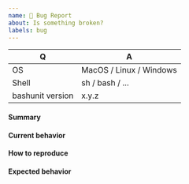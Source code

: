 ```yaml
---
name: 🐞 Bug Report
about: Is something broken?
labels: bug
---
```


<!--
- Please fill in this template according to your issue.
- Please keep the table shown below at the top of your issue.
- Please post code as text (using proper markup). Do not post screenshots of code.
- Please remove this comment before submitting your issue.
-->

| Q                | A                       |
|------------------|-------------------------|
| OS               | MacOS / Linux / Windows |
| Shell            | sh / bash / ...         |
| bashunit version | x.y.z                   |

#### Summary

<!-- Provide a summary describing the problem you are experiencing. -->

#### Current behavior

<!-- What is the current (buggy) behavior? -->

#### How to reproduce

<!-- Provide steps to reproduce the bug. -->

#### Expected behavior

<!-- What was the expected (correct) behavior? -->
